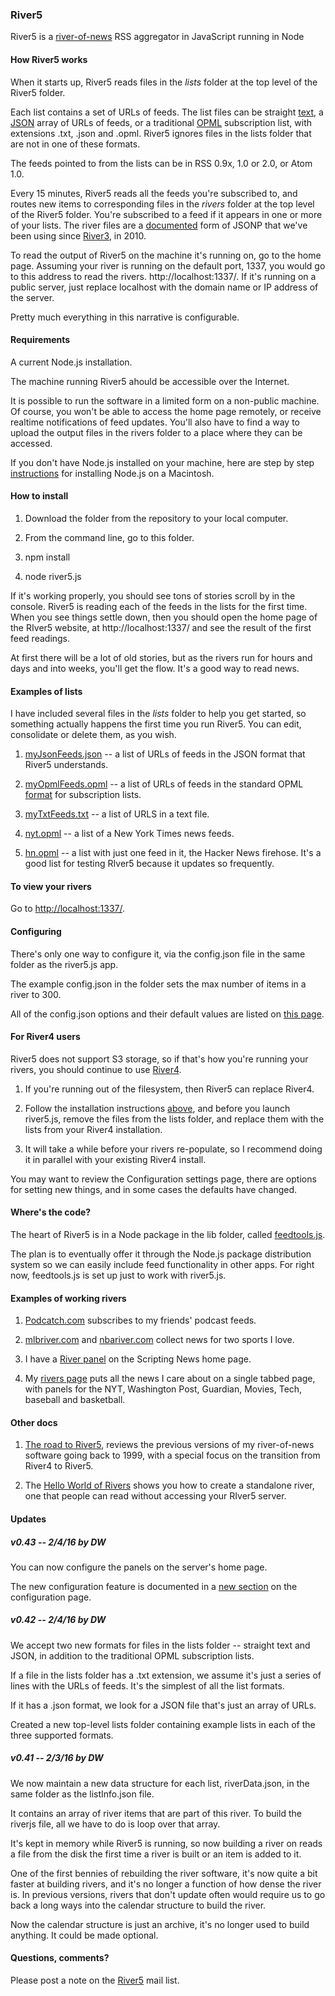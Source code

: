 ### River5

River5 is a <a href="http://scripting.com/2014/06/02/whatIsARiverOfNewsAggregator.html">river-of-news</a> RSS aggregator in JavaScript running in Node

#### How River5 works

When it starts up, River5 reads files in the <i>lists</i> folder at the top level of the River5 folder.

Each list contains a set of URLs of feeds. The list files can be straight <a href="https://github.com/scripting/river5/blob/master/lists/myTxtFeeds.txt">text</a>, a <a href="https://github.com/scripting/river5/blob/master/lists/myJsonFeeds.json">JSON</a> array of URLs of feeds, or a traditional <a href="https://github.com/scripting/river5/blob/master/lists/myOpmlFeeds.opml">OPML</a> subscription list, with extensions .txt, .json and .opml.  River5 ignores files in the lists folder that are not in one of these formats. 

The feeds pointed to from the lists can be in RSS 0.9x, 1.0 or 2.0, or Atom 1.0.

Every 15 minutes, River5 reads all the feeds you're subscribed to, and routes new items to corresponding files in the <i>rivers</i> folder at the top level of the River5 folder. You're subscribed to a feed if it appears in one or more of your lists. The river files are a <a href="http://riverjs.org/">documented</a> form of JSONP that we've been using since <a href="http://river3.opml.org/">River3</a>, in 2010.

To read the output of River5 on the machine it's running on, go to the home page. Assuming your river is running on the default port, 1337, you would go to this address to read the rivers. http://localhost:1337/. If it's running on a public server, just replace localhost with the domain name or IP address of the server. 

Pretty much everything in this narrative is configurable. 

#### Requirements

A current Node.js installation. 

The machine running River5 ahould be accessible over the Internet.

It is possible to run the software in a limited form on a non-public machine. Of course, you won't be able to access the home page remotely, or receive realtime notifications of feed updates. You'll also have to find a way to upload the output files in the rivers folder to a place where they can be accessed.

If you don't have Node.js installed on your machine, here are step by step <a href="https://github.com/scripting/river5/blob/master/docs/FORPOETS.md">instructions</a> for installing Node.js on a Macintosh. 

#### How to install

1. Download the folder from the repository to your local computer. 

2. From the command line, go to this folder.

3. npm install

4. node river5.js

If it's working properly, you should see tons of stories scroll by in the console. River5 is reading each of the feeds in the lists for the first time. When you see things settle down, then you should open the home page of the RIver5 website, at http://localhost:1337/ and see the result of the first feed readings.

At first there will be a lot of old stories, but as the rivers run for hours and days and into weeks, you'll get the flow. It's a good way to read news.

#### Examples of lists

I have included several files in the <i>lists</i> folder to help you get started, so something actually happens the first time you run River5. You can edit, consolidate or delete them, as you wish. 

1. <a href="https://github.com/scripting/river5/blob/master/lists/myJsonFeeds.json">myJsonFeeds.json</a> -- a list of URLs of feeds in the JSON format that River5 understands. 

2. <a href="https://github.com/scripting/river5/blob/master/lists/myOpmlFeeds.opml">myOpmlFeeds.opml</a> -- a list of URLs of feeds in the standard OPML <a href="http://dev.opml.org/spec2.html#subscriptionLists">format</a> for subscription lists.

3. <a href="https://github.com/scripting/river5/blob/master/lists/myTxtFeeds.txt">myTxtFeeds.txt</a> -- a list of URLS in a text file.

4. <a href="https://github.com/scripting/river5/blob/master/lists/nyt.opml">nyt.opml</a> -- a list of a New York Times news feeds.

5. <a href="https://github.com/scripting/river5/blob/master/lists/hn.opml">hn.opml</a> -- a list with just one feed in it, the Hacker News firehose. It's a good list for testing RIver5 because it updates so frequently.

#### To view your rivers

Go to <a href="http://localhost:1337/">http://localhost:1337/</a>.

#### Configuring

There's only one way to configure it, via the config.json file in the same folder as the river5.js app.

The example config.json in the folder sets the max number of items in a river to 300.

All of the config.json options and their default values are listed on <a href="https://github.com/scripting/river5/blob/master/docs/CONFIG.md">this page</a>.

#### For River4 users

River5 does not support S3 storage, so if that's how you're running your rivers, you should continue to use <a href="https://github.com/scripting/river4">River4</a>.

1. If you're running out of the filesystem, then River5 can replace River4. 

2. Follow the installation instructions <a href="#how-to-install">above</a>, and before you launch river5.js, remove the files from the lists folder, and replace them with the lists from your River4 installation.

3. It will take a while before your rivers re-populate, so I recommend doing it in parallel with your existing River4 install.

You may want to review the Configuration settings page, there are options for setting new things, and in some cases the defaults have changed. 

#### Where's the code?

The heart of River5 is in a Node package in the lib folder, called <a href="https://github.com/scripting/river5/blob/master/lib/feedtools.js">feedtools.js</a>.

The plan is to eventually offer it through the Node.js package distribution system so we can easily include feed functionality in other apps. For right now, feedtools.js is set up just to work with river5.js. 

#### Examples of working rivers

1. <a href="http://podcatch.com/">Podcatch.com</a> subscribes to my friends' podcast feeds.

2. <a href="http://mlbriver.com/">mlbriver.com</a> and <a href="http://nbariver.com/">nbariver.com</a> collect news for two sports I love.

3. I have a <a href="http://scripting.com/?panel=river">River panel</a> on the Scripting News home page. 

4. My <a href="http://radio3.io/rivers/">rivers page</a> puts all the news I care about on a single tabbed page, with panels for the NYT, Washington Post, Guardian, Movies, Tech, baseball and basketball.

#### Other docs

1. <a href="https://github.com/scripting/river5/blob/master/docs/ROADTORIVER5.md">The road to River5</a>, reviews  the previous versions of my river-of-news software going back to 1999, with a special focus on the transition from River4 to River5. 

2. The <a href="https://gist.github.com/scripting/87903653a0f5f6df13b4">Hello World of Rivers</a> shows you how to create a standalone river, one that people can read without accessing your RIver5 server. 

#### Updates

##### v0.43 -- 2/4/16 by DW

You can now configure the panels on the server's home page. 

The new configuration feature is documented in a <a href="https://github.com/scripting/river5/blob/master/docs/CONFIG.md#configuring-the-home-page">new section</a> on the configuration page.

##### v0.42 -- 2/4/16 by DW

We accept two new formats for files in the lists folder -- straight text and JSON, in addition to the traditional OPML subscription lists.

If a file in the lists folder has a .txt extension, we assume it's just a series of lines with the URLs of feeds. It's the simplest of all the list formats. 

If it has a .json format, we look for a JSON file that's just an array of URLs. 

Created a new top-level lists folder containing example lists in each of the three supported formats. 

##### v0.41 -- 2/3/16 by DW

We now maintain a new data structure for each list, riverData.json, in the same folder as the listInfo.json file.

It contains an array of river items that are part of this river. To build the riverjs file, all we have to do is loop over that array. 

It's kept in memory while River5 is running, so now building a river on reads a file from the disk the first time a river is built or an item is added to it. 

One of the first bennies of rebuilding the river software, it's now quite a bit faster at building rivers, and it's no longer a function of how dense the river is. In previous versions, rivers that don't update often would require us to go back a long ways into the calendar structure to build the river. 

Now the calendar structure is just an archive, it's no longer used to build anything. It could be made optional. 

#### Questions, comments?

Please post a note on the <a href="https://groups.google.com/forum/?fromgroups#!forum/river5">River5</a> mail list. 

